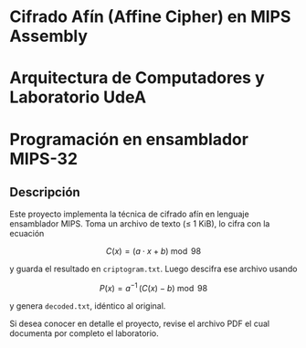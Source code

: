 # Cifrado Afín (Affine Cipher) en MIPS Assembly
# Arquitectura de Computadores y Laboratorio UdeA
# Programación en ensamblador MIPS-32

## Descripción
Este proyecto implementa la técnica de cifrado afín en lenguaje ensamblador MIPS. Toma un archivo de texto (≤ 1 KiB), lo cifra con la ecuación

$$
C(x) = (a \cdot x + b)\bmod 98
$$

y guarda el resultado en `criptogram.txt`. Luego descifra ese archivo usando

$$
P(x) = a^{-1}\,\bigl(C(x) - b\bigr)\bmod 98
$$

y genera `decoded.txt`, idéntico al original.

Si desea conocer en detalle el proyecto, revise el archivo PDF el cual documenta por completo el laboratorio.
